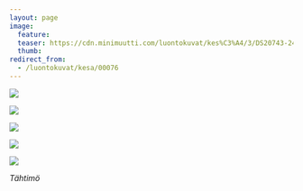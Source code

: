 ```yaml
---
layout: page
image:
  feature:
  teaser: https://cdn.minimuutti.com/luontokuvat/kes%C3%A4/3/DS20743-245px.jpg
  thumb:
redirect_from:
  - /luontokuvat/kesa/00076
---
```


![](https://cdn.minimuutti.com/luontokuvat/kes%C3%A4/3/DS20741-800px.jpg)

![](https://cdn.minimuutti.com/luontokuvat/kes%C3%A4/3/DS20743-800px.jpg)

![](https://cdn.minimuutti.com/luontokuvat/kes%C3%A4/3/DS20751-800px.jpg)

![](https://cdn.minimuutti.com/luontokuvat/kes%C3%A4/3/DS20758-800px.jpg)

![](https://cdn.minimuutti.com/luontokuvat/kes%C3%A4/3/DS20766-800px.jpg)

*Tähtimö*
